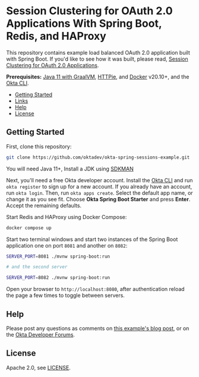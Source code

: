 # Session Clustering for OAuth 2.0 Applications With Spring Boot, Redis, and HAProxy

This repository contains example load balanced OAuth 2.0 application built with Spring Boot. If you'd like to see how it was built, please read, [Session Clustering for OAuth 2.0 Applications][blog].

**Prerequisites:** [Java 11 with GraalVM](https://sdkman.io/), [HTTPie](https://httpie.io/), and [Docker](https://docs.docker.com/engine/install/) v20.10+, and the [Okta CLI](https://cli.okta.com).

* [Getting Started](#getting-started)
* [Links](#links)
* [Help](#help)
* [License](#license)

## Getting Started

First, clone this repository:

```bash
git clone https://github.com/oktadev/okta-spring-sessions-example.git
```

You will need Java 11+, Install a JDK using [SDKMAN](https://sdkman.io)

Next, you'll need a free Okta developer account. Install the [Okta CLI](https://cli.okta.com/) and run `okta register` to sign up for a new account. If you already have an account, run `okta login`. Then, run `okta apps create`. Select the default app name, or change it as you see fit. Choose **Okta Spring Boot Starter** and press **Enter**. Accept the remaining defaults.

Start Redis and HAProxy using Docker Compose:

```bash
docker compose up
```

Start two terminal windows and start two instances of the Spring Boot application one on port `8081` and another on `8082`:

```bash
SERVER_PORT=8081 ./mvnw spring-boot:run

# and the second server

SERVER_PORT=8082 ./mvnw spring-boot:run
```

Open your browser to `http://localhost:8080`, after authentication reload the page a few times to toggle between servers.

## Help

Please post any questions as comments on [this example's blog post][blog], or on the [Okta Developer Forums](https://devforum.okta.com/).

## License

Apache 2.0, see [LICENSE](LICENSE).

[blog]: https://developer.okta.com/blog/2021/09/30/oauth-sessions-with-java
